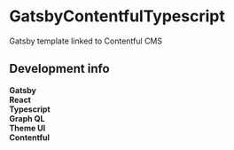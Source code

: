 # GatsbyContentfulTypescript
Gatsby template linked to Contentful CMS

## Development info

**Gatsby** <br>
**React** <br>
**Typescript** <br>
**Graph QL** <br>
**Theme UI** <br>
**Contentful** <br>
